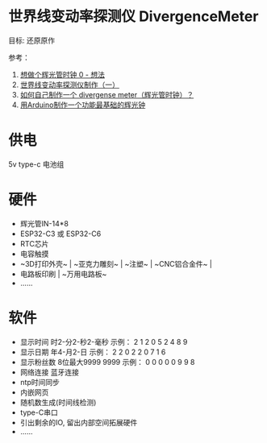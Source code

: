 # 世界线变动率探测仪 DivergenceMeter

目标: 还原原作

参考：
1. [想做个辉光管时钟 0 - 想法](https://zhuanlan.zhihu.com/p/37329082)
2. [世界线变动率探测仪制作（一）](https://zhuanlan.zhihu.com/p/28265652)
3. [如何自己制作一个 divergense meter（辉光管时钟）？](https://www.zhihu.com/question/34564116)
4. [用Arduino制作一个功能最基础的辉光钟](https://juejin.cn/post/6844903862793404430)

# 供电
5v type-c
电池组

# 硬件
* 辉光管IN-14*8
* ESP32-C3 或 ESP32-C6
* RTC芯片
* 电容触摸
* ~3D打印外壳~ | ~亚克力雕刻~ | ~注塑~ | ~CNC铝合金件~ |
* 电路板印刷 | ~万用电路板~
* ......

# 软件
* 显示时间 时2-分2-秒2-毫秒 示例： 2 1 2 0 5 2 4 8 9
* 显示日期 年4-月2-日     示例： 2 2 0 2 2 0 7 1 6
* 显示粉丝数 8位最大9999 9999 示例： 0 0 0 0 0 9 9 8
* 网络连接 蓝牙连接
* ntp时间同步
* 内嵌网页
* 随机数生成(时间线检测)
* type-C串口
* 引出剩余的IO, 留出内部空间拓展硬件
* ......